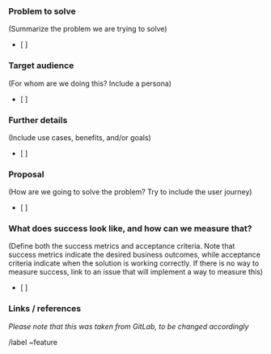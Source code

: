 ### Problem to solve
(Summarize the problem we are trying to solve)
* [ ]

### Target audience
(For whom are we doing this? Include a persona)
* [ ]

### Further details
(Include use cases, benefits, and/or goals)
* [ ]

### Proposal
(How are we going to solve the problem? Try to include the user journey)
* [ ]

### What does success look like, and how can we measure that?
(Define both the success metrics and acceptance criteria. Note that success metrics indicate the desired business outcomes, while acceptance criteria indicate when the solution is working correctly. If there is no way to measure success, link to an issue that will implement a way to measure this)
* [ ]

### Links / references

_Please note that this was taken from GitLab, to be changed accordingly_

/label ~feature
